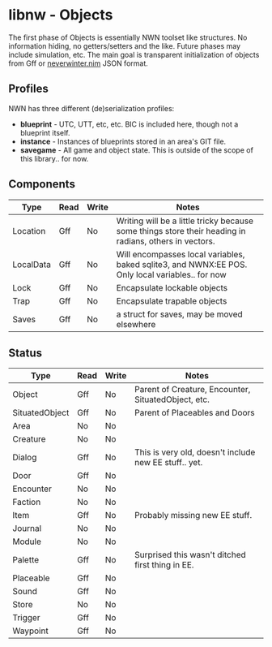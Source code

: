 # libnw - Objects

The first phase of Objects is essentially NWN toolset like structures. No information hiding, no getters/setters and the like.  Future phases may include simulation, etc.  The main goal is transparent initialization of objects from Gff or [neverwinter.nim](https://github.com/niv/neverwinter.nim) JSON format.

## Profiles

NWN has three different (de)serialization profiles:

* **blueprint** - UTC, UTT, etc, etc.  BIC is included here, though not a blueprint itself.
* **instance** - Instances of blueprints stored in an area's GIT file.
* **savegame** - All game and object state.  This is outside of the scope of this library.. for now.

## Components

|   Type   | Read | Write |                        Notes                        |
| -------- | ---- | ----- | --------------------------------------------------- |
| Location | Gff  | No    | Writing will be a little tricky because some things store their heading in radians, others in vectors.  |
| LocalData | Gff | No    | Will encompasses local variables, baked sqlite3, and NWNX:EE POS.  Only local variables.. for now |
| Lock     | Gff  | No    | Encapsulate lockable objects
| Trap     | Gff  | No    | Encapsulate trapable objects
| Saves    | Gff  | No    | a struct for saves, may be moved elsewhere

## Status

|      Type      | Read | Write | Notes
| -------------- | ---- | ----- | -----
| Object         | Gff  | No    | Parent of Creature, Encounter, SituatedObject, etc.
| SituatedObject | Gff  | No    | Parent of Placeables and Doors
| Area           | No   | No    |
| Creature       | No   | No    |
| Dialog         | Gff  | No    | This is very old, doesn't include new EE stuff.. yet.
| Door           | Gff  | No    |
| Encounter      | No   | No    |
| Faction        | No   | No    |
| Item           | Gff  | No    | Probably missing new EE stuff.
| Journal        | No   | No    |
| Module         | No   | No    |
| Palette        | Gff  | No    | Surprised this wasn't ditched first thing in EE.
| Placeable      | Gff  | No    |
| Sound          | Gff  | No    |
| Store          | No   | No    |
| Trigger        | Gff  | No    |
| Waypoint       | Gff  | No    |
